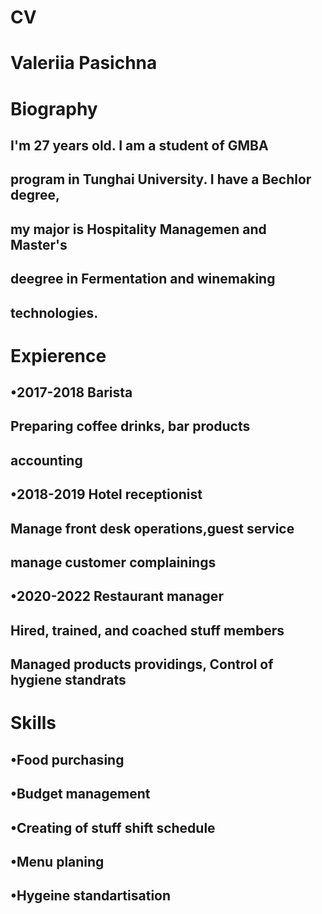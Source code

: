 # CV
# Valeriia Pasichna 

# Biography

## I'm 27 years old. I am a student of GMBA
## program in Tunghai University. I have a Bechlor degree, 
## my major is Hospitality Managemen and Master's 
## deegree in Fermentation and winemaking 
## technologies. 

# Expierence 

## •2017-2018 Barista 
## Preparing coffee drinks, bar products
## accounting
## •2018-2019 Hotel receptionist
## Manage front desk operations,guest service
## manage customer complainings
## •2020-2022 Restaurant manager
## Hired, trained, and coached stuff members
## Managed products providings, Control of hygiene standrats 

# Skills

## •Food purchasing 
## •Budget management 
## •Creating of stuff shift schedule
## •Menu planing 
## •Hygeine standartisation 

